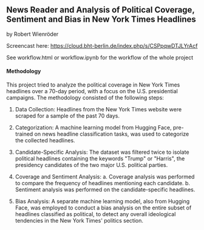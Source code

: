 ## News Reader and Analysis of Political Coverage, Sentiment and Bias in New York Times Headlines

by Robert Wienröder

Screencast here: https://cloud.bht-berlin.de/index.php/s/CSPpqwDTJLYrAcf

See workflow.html or workflow.ipynb for the workflow of the whole project



#### Methodology

This project tried to analyze the political coverage in New York Times headlines over a 70-day period, with a focus on the U.S. presidential campaigns. The methodology consisted of the following steps:

1. Data Collection: Headlines from the New York Times website were scraped for a sample of the past 70 days.

2. Categorization: A machine learning model from Hugging Face, pre-trained on news headline classification tasks, was used to categorize the collected headlines.

3. Candidate-Specific Analysis: The dataset was filtered twice to isolate political headlines containing the keywords "Trump" or "Harris", the presidency candidates of the two major U.S. political parties.

4. Coverage and Sentiment Analysis: a. Coverage analysis was performed to compare the frequency of headlines mentioning each candidate. b. Sentiment analysis was performed on the candidate-specific headlines.

5. Bias Analysis: A separate machine learning model, also from Hugging Face, was employed to conduct a bias analysis on the entire subset of headlines classified as political, to detect any overall ideological tendencies in the New York Times' politics section.
